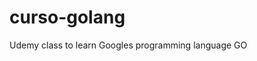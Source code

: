 # curso-golang

Udemy class to learn Googles programming language GO

[Link to the class]:https://www.udemy.com/course/curso-go/

